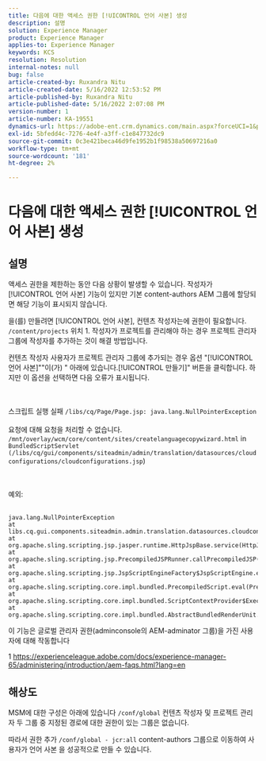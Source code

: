 ```yaml
---
title: 다음에 대한 액세스 권한 [!UICONTROL 언어 사본] 생성
description: 설명
solution: Experience Manager
product: Experience Manager
applies-to: Experience Manager
keywords: KCS
resolution: Resolution
internal-notes: null
bug: false
article-created-by: Ruxandra Nitu
article-created-date: 5/16/2022 12:53:52 PM
article-published-by: Ruxandra Nitu
article-published-date: 5/16/2022 2:07:08 PM
version-number: 1
article-number: KA-19551
dynamics-url: https://adobe-ent.crm.dynamics.com/main.aspx?forceUCI=1&pagetype=entityrecord&etn=knowledgearticle&id=2e4a6f36-17d5-ec11-a7b5-000d3a37750e
exl-id: 5bfedd4c-7276-4e4f-a3ff-c1e847732dc9
source-git-commit: 0c3e421beca46d9fe1952b1f98538a50697216a0
workflow-type: tm+mt
source-wordcount: '181'
ht-degree: 2%

---
```


# 다음에 대한 액세스 권한 [!UICONTROL 언어 사본] 생성

## 설명


액세스 권한을 제한하는 동안 다음 상황이 발생할 수 있습니다. 작성자가 [!UICONTROL 언어 사본] 기능이 있지만 기본 content-authors AEM 그룹에 할당되면 해당 기능이 표시되지 않습니다.

을(를) 만들려면 [!UICONTROL 언어 사본], 컨텐츠 작성자는에 권한이 필요합니다. `/content/projects` 위치 1. 작성자가 프로젝트를 관리해야 하는 경우 프로젝트 관리자 그룹에 작성자를 추가하는 것이 해결 방법입니다.

컨텐츠 작성자 사용자가 프로젝트 관리자 그룹에 추가되는 경우 옵션 &quot;[!UICONTROL 언어 사본]&quot;&quot;이(가) &quot; 아래에 있습니다.[!UICONTROL 만들기]&quot; 버튼을 클릭합니다. 하지만 이 옵션을 선택하면 다음 오류가 표시됩니다.


<br><br>스크립트 실행 실패 `/libs/cq/Page/Page.jsp: java.lang.NullPointerException`<br><br>
요청에 대해 요청을 처리할 수 없습니다. `/mnt/overlay/wcm/core/content/sites/createlanguagecopywizard.html` in `BundledScriptServlet (/libs/cq/gui/components/siteadmin/admin/translation/datasources/cloudconfigurations/cloudconfigurations.jsp`)

<br><br>예외:<br><br>

```
java.lang.NullPointerException
at libs.cq.gui.components.siteadmin.admin.translation.datasources.cloudconfigurations.cloudconfigurations__002e__jsp._jspService(cloudconfigurations__002e__jsp.java:183)
at org.apache.sling.scripting.jsp.jasper.runtime.HttpJspBase.service(HttpJspBase.java:70)
at org.apache.sling.scripting.jsp.PrecompiledJSPRunner.callPrecompiledJSP(PrecompiledJSPRunner.java:72)
at org.apache.sling.scripting.jsp.JspScriptEngineFactory$JspScriptEngine.eval(JspScriptEngineFactory.java:583)
at org.apache.sling.scripting.core.impl.bundled.PrecompiledScript.eval(PrecompiledScript.java:56)
at org.apache.sling.scripting.core.impl.bundled.ScriptContextProvider$ExecutableContext.eval(ScriptContextProvider.java:170)
at org.apache.sling.scripting.core.impl.bundled.AbstractBundledRenderUnit.eval(AbstractBundledRenderUnit.java:135)
```




이 기능은 글로벌 관리자 권한(adminconsole의 AEM-adminator 그룹)을 가진 사용자에 대해 작동합니다



1 https://experienceleague.adobe.com/docs/experience-manager-65/administering/introduction/aem-faqs.html?lang=en


## 해상도


MSM에 대한 구성은 아래에 있습니다 `/conf/global` 컨텐츠 작성자 및 프로젝트 관리자 두 그룹 중 지정된 경로에 대한 권한이 있는 그룹은 없습니다.

따라서 권한 추가 `/conf/global - jcr:all` content-authors 그룹으로 이동하여 사용자가 언어 사본 을 성공적으로 만들 수 있습니다.
